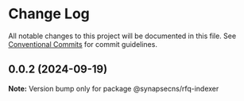 # Change Log

All notable changes to this project will be documented in this file.
See [Conventional Commits](https://conventionalcommits.org) for commit guidelines.

## 0.0.2 (2024-09-19)

**Note:** Version bump only for package @synapsecns/rfq-indexer
